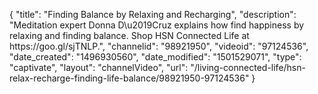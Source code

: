 {
    "title": "Finding Balance by Relaxing and Recharging",
    "description": "Meditation expert Donna D\u2019Cruz explains how find happiness by relaxing and finding balance. Shop HSN Connected Life at https:\/\/goo.gl\/sjTNLP.",
    "channelid": "98921950",
    "videoid": "97124536",
    "date_created": "1496930560",
    "date_modified": "1501529071",
    "type": "captivate",
    "layout": "channelVideo",
    "url": "\/living-connected-life\/hsn-relax-recharge-finding-life-balance\/98921950-97124536"
}